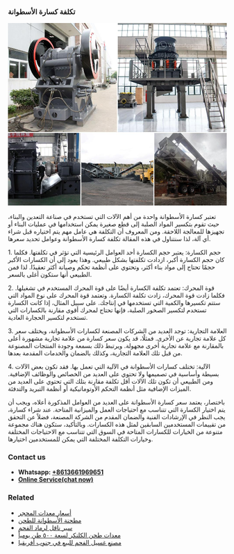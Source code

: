 <h3>تكلفة كسارة الأسطوانة</h3><img src='1701850767.jpg' alt=''><p>تعتبر كسارة الأسطوانة واحدة من أهم الآلات التي تستخدم في صناعة التعدين والبناء، حيث تقوم بتكسير المواد الصلبة إلى قطع صغيرة يمكن استخدامها في عمليات البناء أو تجهيزها للمعالجة اللاحقة. ومن المعروف أن التكلفة هي عامل مهم يتم اختياره قبل شراء أي آلة، لذا سنتناول في هذه المقالة تكلفة كسارة الأسطوانة وعوامل تحديد سعرها.</p><p>1. حجم الكسارة: يعتبر حجم الكسارة أحد العوامل الرئيسية التي تؤثر في تكلفتها. فكلما كان حجم الكسارة أكبر، ازدادت تكلفتها بشكل طبيعي. وهذا يعود إلى أن الكسارات الأكبر حجمًا تحتاج إلى مواد بناء أكثر، وتحتوي على أنظمة تحكم وصيانة أكثر تعقيدًا. لذا فمن الطبيعي أنها ستكون أغلى بالسعر.</p><p>2. قوة المحرك: تعتمد تكلفة الكسارة أيضًا على قوة المحرك المستخدم في تشغيلها. فكلما زادت قوة المحرك، زادت تكلفة الكسارة. وتعتمد قوة المحرك على نوع المواد التي ستتم تكسيرها والكمية التي تستخدمها في إنتاجك. على سبيل المثال، إذا كانت الكسارة تستخدم لتكسير الصخور الصلبة، فإنها تحتاج لمحرك أقوى مقارنة بالكسارات التي تستخدم لتكسير الحجارة العادية.</p><p>3. العلامة التجارية: توجد العديد من الشركات المصنعة لكسارات الأسطوانة، ويختلف سعر كل علامة تجارية عن الأخرى. فمثلًا، قد يكون سعر كسارة من علامة تجارية مشهورة أعلى بالمقارنة مع علامة تجارية أخرى مجهولة. ويرتبط ذلك بسمعة وجودة المنتجات المصنوعة من قبل تلك العلامة التجارية، وكذلك بالضمان والخدمات المقدمة بعدها.</p><p>4. الآلية: تختلف كسارات الأسطوانة في الآلية التي تعمل بها. فقد تكون بعض الآلات بسيطة وأساسية في تصميمها ولا تحتوي على العديد من الخصائص والوظائف الإضافية. ومن الطبيعي أن تكون تلك الآلات أقل تكلفة مقارنة بتلك التي تحتوي على العديد من الميزات الإضافية مثل أنظمة التحكم الأوتوماتيكية أو أنظمة التبريد والتدفئة.</p><p>باختصار، يعتمد سعر كسارة الأسطوانة على العديد من العوامل المذكورة أعلاه، ويجب أن يتم اختيار الكسارة التي تتناسب مع احتياجات العمل والميزانية المتاحة. عند شراء كسارة، يجب النظر في الإرشادات الفنية والضمان المقدم من الشركة المصنعة، فضلاً عن التحقق من تقييمات المستخدمين السابقين لمثل هذه الكسارات. وبالتأكيد، ستكون هناك مجموعة متنوعة من الخيارات للكسارات المتاحة في السوق التي تتناسب مع الاحتياجات المختلفة وخيارات التكلفة المختلفة التي يمكن للمستخدمين اختيارها.</p><h3>Contact us</h3><ul><li><strong>Whatsapp:&nbsp;<a href="https://wa.me/8613661969651">+8613661969651</a></strong></li><li><a href="https://swt.shibang-china.com/?git&amp;zhl&amp;تكلفة كسارة الأسطوانة"><strong>Online Service(chat now)</strong></a></li></ul><h3>Related</h3><ul><li><a href='أسعار معدات المحجر.md'>أسعار معدات المحجر</a></li><li><a href='مطحنة الأسطوانة للطحن.md'>مطحنة الأسطوانة للطحن</a></li><li><a href='سير ناقل لرماد الفحم.md'>سير ناقل لرماد الفحم</a></li><li><a href='معدات طحن الكلنكر لسعة ٥٠٠ طن يومياً.md'>معدات طحن الكلنكر لسعة ٥٠٠ طن يومياً</a></li><li><a href='مصنع غسيل الفحم للبيع في جنوب أفريقيا.md'>مصنع غسيل الفحم للبيع في جنوب أفريقيا</a></li></ul>